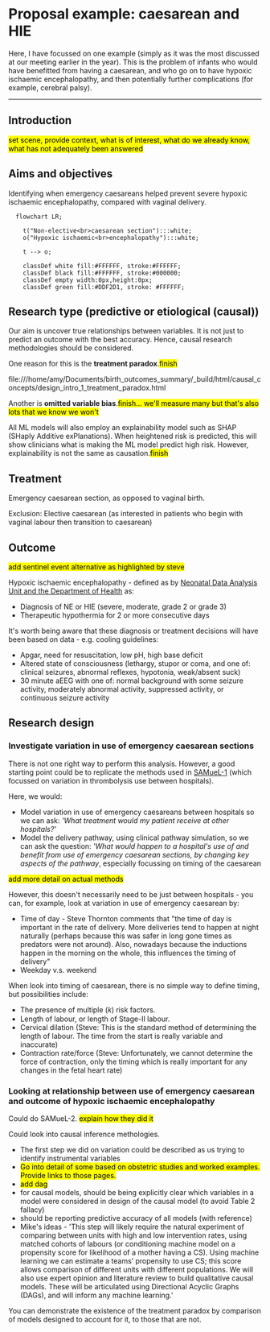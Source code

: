 # Proposal example: caesarean and HIE

Here, I have focussed on one example (simply as it was the most discussed at our meeting earlier in the year). This is the problem of infants who would have benefitted from having a caesarean, and who go on to have hypoxic ischaemic encephalopathy, and then potentially further complications (for example, cerebral palsy).

---

## Introduction

<mark>set scene, provide context, what is of interest, what do we already know, what has not adequately been answered</mark>

## Aims and objectives

Identifying when emergency caesareans helped prevent severe hypoxic ischaemic encephalopathy, compared with vaginal delivery.

````{mermaid}
  flowchart LR;

    t("Non-elective<br>caesarean section"):::white;
    o("Hypoxic ischaemic<br>encephalopathy"):::white;

    t --> o;

    classDef white fill:#FFFFFF, stroke:#FFFFFF;
    classDef black fill:#FFFFFF, stroke:#000000;
    classDef empty width:0px,height:0px;
    classDef green fill:#DDF2D1, stroke: #FFFFFF;
````

## Research type (predictive or etiological (causal))

Our aim is uncover true relationships between variables. It is not just to predict an outcome with the best accuracy. Hence, causal research methodologies should be considered.

One reason for this is the **treatment paradox**.<mark>finish</mark>

file:///home/amy/Documents/birth_outcomes_summary/_build/html/causal_concepts/design_intro_1_treatment_paradox.html

Another is **omitted variable bias**.<mark>finish... we'll measure many but that's also lots that we know we won't</mark>

All ML models will also employ an explainability model such as SHAP (SHaply Additive exPlanations). When heightened risk is predicted, this will show clinicians what is making the ML model predict high risk. However, explainability is not the same as causation.<mark>finish</mark>

## Treatment

Emergency caesarean section, as opposed to vaginal birth.

Exclusion: Elective caesarean (as interested in patients who begin with vaginal labour then transition to caesarean)

## Outcome

<mark>add sentinel event alternative as highlighted by steve</mark>

Hypoxic ischaemic encephalopathy - defined as by [Neonatal Data Analysis Unit and the Department of Health](file:///home/amy/Documents/birth_outcomes_summary/_build/html/outcomes/neo_out_background.html#neonatal-data-analysis-unit-and-the-department-of-health) as:
* Diagnosis of NE or HIE (severe, moderate, grade 2 or grade 3)
* Therapeutic hypothermia for 2 or more consecutive days

It's worth being aware that these diagnosis or treatment decisions will have been based on data - e.g. cooling guidelines:
* Apgar, need for resuscitation, low pH, high base deficit
* Altered state of consciousness (lethargy, stupor or coma, and one of: clinical seizures, abnormal reflexes, hypotonia, weak/absent suck)
* 30 minute aEEG with one of: normal background with some seizure activity, moderately abnormal activity, suppressed activity, or continuous seizure activity

## Research design

### Investigate variation in use of emergency caesarean sections

There is not one right way to perform this analysis. However, a good starting point could be to replicate the methods used in [SAMueL-1](https://samuel-book.github.io/samuel-1/introduction/intro.html) (which focussed on variation in thrombolysis use between hospitals).

Here, we would:
* Model variation in use of emergency caesareans between hospitals so we can ask: *'What treatment would my patient receive at other hospitals?'*
* Model the delivery pathway, using clinical pathway simulation, so we can ask the question: *'What would happen to a hospital's use of and benefit from use of emergency caesarean sections, by changing key aspects of the pathway*, especially focussing on timing of the caesarean

<mark>add more detail on actual methods</mark>

However, this doesn't necessarily need to be just between hospitals - you can, for example, look at variation in use of emergency caesarean by:
* Time of day - Steve Thornton comments that "the time of day is important in the rate of delivery. More deliveries tend to happen at night naturally (perhaps because this was safer in long gone times as predators were not around). Also, nowadays because the inductions happen in the morning on the whole, this influences the timing of delivery"
* Weekday v.s. weekend

When look into timing of caesarean, there is no simple way to define timing, but possibilities include:
* The presence of multiple (𝑘) risk factors.
* Length of labour, or length of Stage-II labour.
* Cervical dilation (Steve: This is the standard method of determining the length of labour. The time from the start is really variable and inaccurate)
* Contraction rate/force (Steve: Unfortunately, we cannot determine the force of contraction, only the timing which is really important for any changes in the fetal heart rate)

### Looking at relationship between use of emergency caesarean and outcome of hypoxic ischaemic encephalopathy

Could do SAMueL-2. <mark>explain how they did it</mark>

Could look into causal inference methologies.
* The first step we did on variation could be described as us trying to identify instrumental variables
* <mark>Go into detail of some based on obstetric studies and worked examples. Provide links to those pages.</mark>
* <mark>add dag</mark>
* for causal models, should be being explicitly clear which variables in a model were considered in design of the causal model (to avoid Table 2 fallacy)
* should be reporting predictive accuracy of all models (with reference)
* Mike's ideas - 'This step will likely require the natural experiment of comparing between units with high and low intervention rates, using matched cohorts of labours (or conditioning machine model on a propensity score for likelihood of a mother having a CS). Using machine learning we can estimate a teams’ propensity to use CS; this score allows comparison of different units with different populations. We will also use expert opinion and literature review to build qualitative causal models. These will be articulated using Directional Acyclic Graphs (DAGs), and will inform any machine learning.'

You can demonstrate the existence of the treatment paradox by comparison of models designed to account for it, to those that are not.
